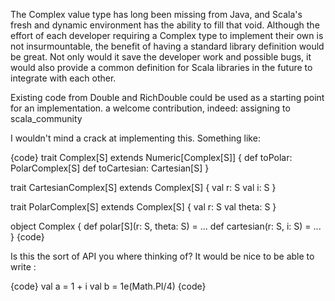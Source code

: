 The Complex value type has long been missing from Java, and Scala's fresh and dynamic environment has the ability to fill that void.  Although the effort of each developer requiring a Complex type to implement their own is not insurmountable, the benefit of having a standard library definition would be great.  Not only would it save the developer work and possible bugs, it would also provide a common definition for Scala libraries in the future to integrate with each other.

Existing code from Double and RichDouble could be used as a starting point for an implementation.
a welcome contribution, indeed: assigning to scala_community

I wouldn't mind a crack at implementing this. Something like:

{code}
trait Complex[S] extends Numeric[Complex[S]] {
  def toPolar: PolarComplex[S]
  def toCartesian: Cartesian[S]
}

trait CartesianComplex[S] extends Complex[S] {
  val r: S
  val i: S
}

trait PolarComplex[S] extends Complex[S] {
  val r: S
  val theta: S
}

object Complex {
  def polar[S](r: S, theta: S) = ...
  def cartesian(r: S, i: S) = ...
}
{code}

Is this the sort of API you where thinking of?
It would be nice to be able to write :

{code}
val a = 1 + i
val b = 1e(Math.PI/4)
{code}
